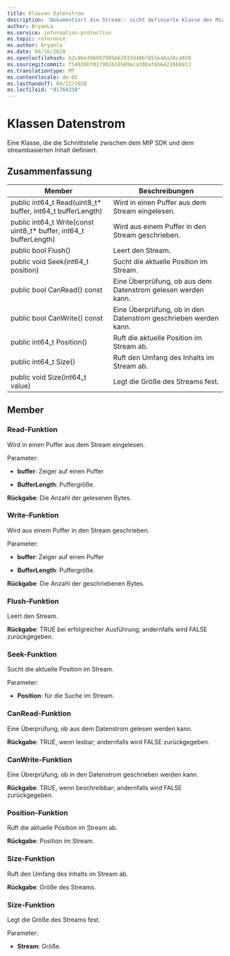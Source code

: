 ```yaml
---
title: Klassen Datenstrom
description: 'Dokumentiert die Stream:: nicht definierte Klasse des Microsoft Information Protection (MIP) SDK.'
author: BryanLa
ms.service: information-protection
ms.topic: reference
ms.author: bryanla
ms.date: 04/16/2020
ms.openlocfilehash: b2c8be3d6997985b62933d40bf855e48a20ca928
ms.sourcegitcommit: f54920bf017902616589aca30baf6b64216b6913
ms.translationtype: MT
ms.contentlocale: de-DE
ms.lasthandoff: 04/22/2020
ms.locfileid: "81764338"
---
```

# <a name="class-stream"></a>Klassen Datenstrom 
Eine Klasse, die die Schnittstelle zwischen dem MIP SDK und dem streambasierten Inhalt definiert.
  
## <a name="summary"></a>Zusammenfassung
 Member                        | Beschreibungen                                
--------------------------------|---------------------------------------------
public int64_t Read(uint8_t* buffer, int64_t bufferLength)  |  Wird in einen Puffer aus dem Stream eingelesen.
public int64_t Write(const uint8_t* buffer, int64_t bufferLength)  |  Wird aus einem Puffer in den Stream geschrieben.
public bool Flush()  |  Leert den Stream.
public void Seek(int64_t position)  |  Sucht die aktuelle Position im Stream.
public bool CanRead() const  |  Eine Überprüfung, ob aus dem Datenstrom gelesen werden kann.
public bool CanWrite() const  |  Eine Überprüfung, ob in den Datenstrom geschrieben werden kann.
public int64_t Position()  |  Ruft die aktuelle Position im Stream ab.
public int64_t Size()  |  Ruft den Umfang des Inhalts im Stream ab.
public void Size(int64_t value)  |  Legt die Größe des Streams fest.
  
## <a name="members"></a>Member
  
### <a name="read-function"></a>Read-Funktion
Wird in einen Puffer aus dem Stream eingelesen.

Parameter:  
* **buffer**: Zeiger auf einen Puffer 


* **BufferLength**: Puffergröße. 



  
**Rückgabe**: Die Anzahl der gelesenen Bytes.
  
### <a name="write-function"></a>Write-Funktion
Wird aus einem Puffer in den Stream geschrieben.

Parameter:  
* **buffer**: Zeiger auf einen Puffer 


* **BufferLength**: Puffergröße. 



  
**Rückgabe**: Die Anzahl der geschriebenen Bytes.
  
### <a name="flush-function"></a>Flush-Funktion
Leert den Stream.

  
**Rückgabe**: TRUE bei erfolgreicher Ausführung; andernfalls wird FALSE zurückgegeben.
  
### <a name="seek-function"></a>Seek-Funktion
Sucht die aktuelle Position im Stream.

Parameter:  
* **Position**: für die Suche im Stream.


  
### <a name="canread-function"></a>CanRead-Funktion
Eine Überprüfung, ob aus dem Datenstrom gelesen werden kann.

  
**Rückgabe**: TRUE, wenn lesbar; andernfalls wird FALSE zurückgegeben.
  
### <a name="canwrite-function"></a>CanWrite-Funktion
Eine Überprüfung, ob in den Datenstrom geschrieben werden kann.

  
**Rückgabe**: TRUE, wenn beschreibbar; andernfalls wird FALSE zurückgegeben.
  
### <a name="position-function"></a>Position-Funktion
Ruft die aktuelle Position im Stream ab.

  
**Rückgabe**: Position im Stream.
  
### <a name="size-function"></a>Size-Funktion
Ruft den Umfang des Inhalts im Stream ab.

  
**Rückgabe**: Größe des Streams.
  
### <a name="size-function"></a>Size-Funktion
Legt die Größe des Streams fest.

Parameter:  
* **Stream**: Größe.

